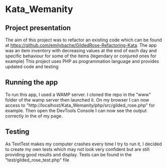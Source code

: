 # Kata_Wemanity
## Project presentation
The aim of this project was to refactor an existing code which can be found at https://github.com/emilybache/GildedRose-Refactoring-Kata.
The app was an item inventory with decreasing values at the end of each day and specific behaviour for some of the items (legendary or conjured ones for example)
This project uses PHP as programmation language and provides updated code and testing

## Running the app
To run this app, I used a WAMP server. I cloned the repo in the "www" folder of the wamp server then launched it.
On my browser I can now access to "http://localhost/Kata_Wemanity/php/src/gilded_rose.php" for example.
Then open the DevTools Console I can now see the output correctly in the <body> of my page.
  
## Testing
As TextTest makes my computer crashes every time I try to run it, I decided to create my own tests which may not look very confident but are still providing good results and display.
Tests can be found in the "test/gilded_rose_test.php" file
